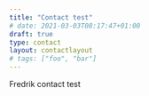 ```yaml
---
title: "Contact test"
# date: 2021-03-03T08:17:47+01:00
draft: true
type: contact
layout: contactlayout
# tags: ["foo", "bar"]
---
```


Fredrik contact test

